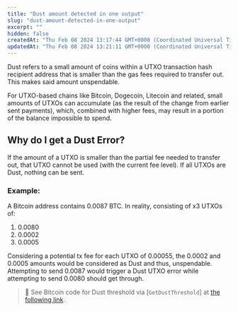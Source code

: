 ```yaml
---
title: "Dust amount detected in one output"
slug: "dust-amount-detected-in-one-output"
excerpt: ""
hidden: false
createdAt: "Thu Feb 08 2024 13:17:44 GMT+0000 (Coordinated Universal Time)"
updatedAt: "Thu Feb 08 2024 13:21:11 GMT+0000 (Coordinated Universal Time)"
---
```

Dust refers to a small amount of coins within a UTXO transaction hash recipient address that is smaller than the gas fees required to transfer out. This makes said amount unspendable.

For UTXO-based chains like Bitcoin, Dogecoin, Litecoin and related, small amounts of UTXOs can accumulate (as the result of the change from earlier sent payments), which, combined with higher fees, may result in a portion of the balance impossible to spend.

## Why do I get a Dust Error?

If the amount of a UTXO is smaller than the partial fee needed to transfer out, that UTXO cannot be used (with the current fee level). If all UTXOs are Dust, nothing can be sent.

### Example:

A Bitcoin address contains 0.0087 BTC. In reality, consisting of x3 UTXOs of:

1. 0.0080
2. 0.0002
3. 0.0005

Considering a potential tx fee for each UTXO of 0.00055, the 0.0002 and 0.0005 amounts would be considered as Dust and thus, unspendable. Attempting to send 0.0087 would trigger a Dust UTXO error while attempting to send 0.0080 should get through.

> 📘 See Bitcoin code for Dust threshold via [`GetDustThreshold`] at [the following link](https://github.com/bitcoin-sv/bitcoin-sv/blob/v1.0.8/src/primitives/transaction.h#L189).
